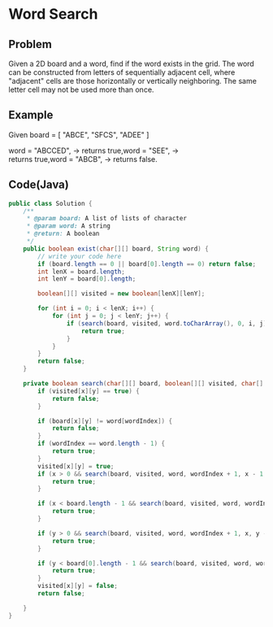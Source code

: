 Word Search
===

## Problem

Given a 2D board and a word, find if the word exists in the grid.
The word can be constructed from letters of sequentially adjacent cell, where "adjacent" cells are those horizontally or vertically neighboring. The same letter cell may not be used more than once.


## Example

Given board =
[
  "ABCE",
  "SFCS",
  "ADEE"
]

word = "ABCCED", -> returns true,word = "SEE", -> returns true,word = "ABCB", -> returns false.

Code(Java)
----------

```java
public class Solution {
    /**
     * @param board: A list of lists of character
     * @param word: A string
     * @return: A boolean
     */
    public boolean exist(char[][] board, String word) {
        // write your code here
        if (board.length == 0 || board[0].length == 0) return false;
        int lenX = board.length;
        int lenY = board[0].length;

        boolean[][] visited = new boolean[lenX][lenY];

        for (int i = 0; i < lenX; i++) {
            for (int j = 0; j < lenY; j++) {
                if (search(board, visited, word.toCharArray(), 0, i, j)) {
                    return true;
                }
            }
        }
        return false;
    }

    private boolean search(char[][] board, boolean[][] visited, char[] word, int wordIndex, int x, int y) {
        if (visited[x][y] == true) {
            return false;
        }

        if (board[x][y] != word[wordIndex]) {
            return false;
        }
        if (wordIndex == word.length - 1) {
            return true;
        }
        visited[x][y] = true;
        if (x > 0 && search(board, visited, word, wordIndex + 1, x - 1, y)) {
            return true;
        }

        if (x < board.length - 1 && search(board, visited, word, wordIndex + 1, x + 1, y)) {
            return true;
        }

        if (y > 0 && search(board, visited, word, wordIndex + 1, x, y - 1)) {
            return true;
        }

        if (y < board[0].length - 1 && search(board, visited, word, wordIndex + 1, x, y + 1)) {
            return true;
        }
        visited[x][y] = false;
        return false;

    }
}
```